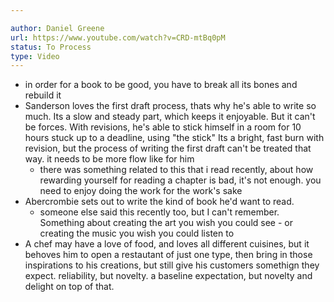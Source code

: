 ```yaml
---

author: Daniel Greene
url: https://www.youtube.com/watch?v=CRD-mtBq0pM
status: To Process
type: Video
---
```

- in order for a book to be good, you have to break all its bones and rebuild it
- Sanderson loves the first draft process, thats why he's able to write so much. Its a slow and steady part, which keeps it enjoyable. But it can't be forces. With revisions, he's able to stick himself in a room for 10 hours stuck up to a deadline, using "the stick" Its a bright, fast burn with revision, but the process of writing the first draft can't be treated that way. it needs to be more flow like for him
	- there was something related to this that i read recently, about how rewarding yourself for reading a chapter is bad, it's not enough. you need to enjoy doing the work for the work's sake
- Abercrombie sets out to write the kind of book he'd want to read.
	- someone else said this recently too, but I can't remember. Something about creating the art you wish you could see - or creating the music you wish you could listen to
- A chef may have a love of food, and loves all different cuisines, but it behoves him to open a restautant of just one type, then bring in those inspirations to his creations, but still give his customers somethign they expect. reliability, but novelty. a baseline expectation, but novelty and delight on top of that.